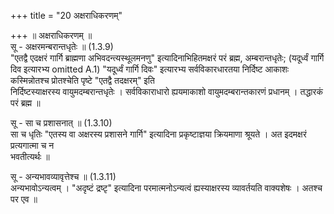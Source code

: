 +++
title = "20 अक्षराधिकरणम्"

+++
॥ अक्षराधिकरणम् ॥  
सू - अक्षरमन्बरान्तधृतेः ॥ (1.3.9)  
"एतद्वै एदक्षरं गार्गि ब्राह्मणा अभिवदन्त्यस्थूलमनणु" इत्यादिनाभिहितमक्षरं परं ब्रह्म, अम्बरान्तधृतेः; (यदूर्ध्वं गार्गि दिव इत्यारभ्य omitted A.1) "यदूर्ध्वं गार्गि दिवः" इत्यारभ्य सर्वविकारधारतया निर्दिष्ट आकाशः कस्मिन्नोतश्च प्रोतश्चेति पृष्टे "एतद्वै तदक्षरम्" इति   
निर्दिष्टस्याक्षरस्य वायुमदम्बरान्तधृतेः । सर्वविकाराधारो ह्ययमाकाशो वायुमदम्बरान्तकारणं प्रधानम् । तद्धारकं परं ब्रह्म ॥

सू - सा च प्रशासनात् ॥ (1.3.10)  
सा च धृतिः "एतस्य वा अक्षरस्य प्रशासने गार्गि" इत्यादिना प्रकृष्टाज्ञया क्रियमाणा श्रूयते । अत इदमक्षरं प्रत्यगात्मा च न   
भवतीत्यर्थः ॥

सू - अन्यभावव्यावृत्तेश्च ॥ (1.3.11)  
अन्यभावोऽन्यत्वम् । "अदृष्टं द्रष्टृ" इत्यादिना परमात्मनोऽन्यत्वं ह्यस्याक्षरस्य व्यावर्तयति वाक्यशेषः । अतश्च पर एव ॥